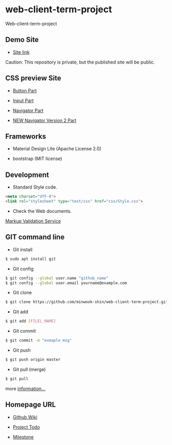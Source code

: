 # web-client-term-project
Web-client-term-project

## Demo Site

* [Site link](https://minwook-shin.github.io/web-client-term-project/)

Caution: This repository is private, but the published site will be public. 

## CSS preview Site

* [Button Part](https://minwook-shin.github.io/web-client-term-project/css/button_test.html)

* [Input Part](https://minwook-shin.github.io/web-client-term-project/css/input_test.html)

* [Navigator Part](https://minwook-shin.github.io/web-client-term-project/css/navi_test.html)

* [NEW Navigator Version 2 Part](https://minwook-shin.github.io/web-client-term-project/css/navi_test_2.html)

## Frameworks

* Material Design Lite (Apache License 2.0)

* bootstrap (MIT license)

## Development

* Standard Style code.

```html
<meta charset="UTF-8">
<link rel="stylesheet" type="text/css" href="css/Style.css">
```

* Check the Web documents.

[Markup Validation Service](http://validator.w3.org/)

## GIT command line

* Git install

```bash
$ sudo apt install git
```

* Git config

```bash
$ git config --global user.name "github_name"
$ git config --global user.email yourname@example.com
```

* Git clone

```bash
$ git clone https://github.com/minwook-shin/web-client-term-project.git
```

* Git add

```bash
$ git add [FILEL_NAME]
```

* Git commit

```bash
$ git commit -m "exmaple msg"
```

* Git push

```bash
$ git push origin master
```

* Git pull (merge)

```bash
$ git pull
```

more [information...](https://rogerdudler.github.io/git-guide/index.ko.html)

## Homepage URL

* [Github Wiki](https://github.com/minwook-shin/web-client-term-project/wiki)

* [Project Todo](https://github.com/minwook-shin/web-client-term-project/projects)

* [Milestone](https://github.com/minwook-shin/web-client-term-project/milestones)
